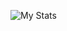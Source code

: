![My Stats](https://github-readme-stats.vercel.app/api?username=AnOpenSauceDev&show_icons=true&theme=transparent)
